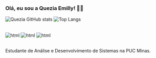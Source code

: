 

### Olá, eu sou a Quezia Emilly! 🖐🏻

![Quezia GitHub stats](https://github-readme-stats.vercel.app/api?username=Quezia-Emilly&show_icons=true&theme=dracula)
![Top Langs](https://github-readme-stats.vercel.app/api/top-langs/?username=Quezia-Emilly&layout=compact)

<div style="display: inline_block"><br/>
  <img align="center" alt="html" src="https://img.shields.io/badge/HTML5-E34F26?style=for-the-badge&logo=html5&logoColor=white"/>

  <img align="center" alt="html" src="https://img.shields.io/badge/JavaScript-323330?style=for-the-badge&logo=javascript&logoColor=F7DF1E"/>

  <img align="center" alt="html" src="https://img.shields.io/badge/CSS3-1572B6?style=for-the-badge&logo=css3&logoColor=white"/> 
</div> <br/>

Estudante de Análise e Desenvolvimento de Sistemas na PUC Minas.
